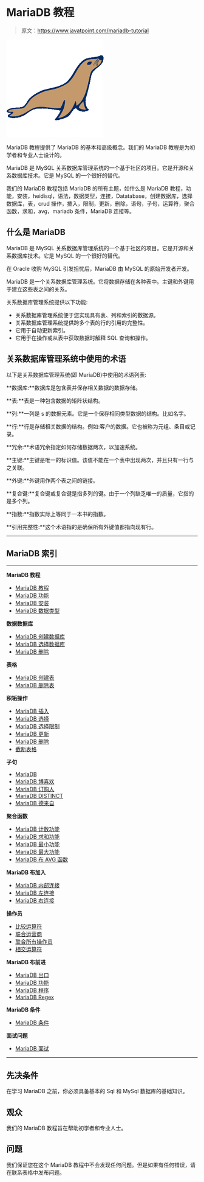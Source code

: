 # MariaDB 教程

> 原文：<https://www.javatpoint.com/mariadb-tutorial>

![MariaDB Tutorial](img/0630e0ae22c024b5dfc2782cd6603b15.png)

MariaDB 教程提供了 MariaDB 的基本和高级概念。我们的 MariaDB 教程是为初学者和专业人士设计的。

MariaDB 是 MySQL 关系数据库管理系统的一个基于社区的项目。它是开源和关系数据库技术。它是 MySQL 的一个很好的替代。

我们的 MariaDB 教程包括 MariaDB 的所有主题，如什么是 MariaDB 教程，功能，安装，heidisql，语法，数据类型，连接，Datatabase，创建数据库，选择数据库，表，crud 操作，插入，限制，更新，删除，语句，子句，运算符，聚合函数，求和，avg，mariadb 条件，MariaDB 连接等。

## 什么是 MariaDB

MariaDB 是 MySQL 关系数据库管理系统的一个基于社区的项目。它是开源和关系数据库技术。它是 MySQL 的一个很好的替代。

在 Oracle 收购 MySQL 引发担忧后，MariaDB 由 MySQL 的原始开发者开发。

MariaDB 是一个关系数据库管理系统。它将数据存储在各种表中。主键和外键用于建立这些表之间的关系。

关系数据库管理系统提供以下功能:

*   关系数据库管理系统便于您实现具有表、列和索引的数据源。
*   关系数据库管理系统提供跨多个表的行的引用的完整性。
*   它用于自动更新索引。
*   它用于在操作或从表中获取数据时解释 SQL 查询和操作。

## 关系数据库管理系统中使用的术语

以下是关系数据库管理系统(即 MariaDB)中使用的术语列表:

**数据库:**数据库是包含表并保存相关数据的数据存储。

**表:**表是一种包含数据的矩阵状结构。

**列:**一列是 s 的数据元素。它是一个保存相同类型数据的结构。比如名字。

**行:**行是存储相关数据的结构。例如:客户的数据。它也被称为元组、条目或记录。

**冗余:**术语冗余指定如何存储数据两次，以加速系统。

**主键:**主键是唯一的标识值。该值不能在一个表中出现两次，并且只有一行与之关联。

**外键:**外键用作两个表之间的链接。

**复合键:**复合键或复合键是指多列的键。由于一个列缺乏唯一的质量，它指的是多个列。

**指数:**指数实际上等同于一本书的指数。

**引用完整性:**这个术语指的是确保所有外键值都指向现有行。

* * *

## MariaDB 索引

* * *

**MariaDB 教程**

*   [MariaDB 教程](mariadb-tutorial)
*   [MariaDB 功能](mariadb-features)
*   [MariaDB 安装](mariadb-installation)
*   [MariaDB 数据类型](mariadb-data-types)

**数据数据库**

*   [MariaDB 创建数据库](mariadb-create-database)
*   [MariaDB 选择数据库](mariadb-select-database)
*   [MariaDB 删除](mariadb-drop-database)

**表格**

*   [MariaDB 创建表](mariadb-create-table)
*   [MariaDB 删除表](mariadb-drop-table)

**积垢操作**

*   [MariaDB 插入](mariadb-insert)
*   [MariaDB 选择](mariadb-select)
*   [MariaDB 选择限制](mariadb-select-limit)
*   [MariaDB 更新](mariadb-update)
*   [MariaDB 删除](mariadb-delete)
*   [截断表格](mariadb-truncate-table)

**子句**

*   [MariaDB](mariadb-where)
*   [MariaDB 博喜欢](mariadb-like)
*   [MariaDB 订购人](mariadb-order-by)
*   [MariaDB DISTINCT](mariadb-distinct-clause)
*   [MariaDB 德来自](mariadb-from-clause)

**聚合函数**

*   [MariaDB 计数功能](mariadb-count-function)
*   [MariaDB 求和功能](mariadb-sum-function)
*   [MariaDB 最小功能](mariadb-min-function)
*   [MariaDB 最大功能](mariadb-max-function)
*   [MariaDB 布 AVG 函数](mariadb-avg-function)

**MariaDB 布加入**

*   [MariaDB 内部连接](mariadb-inner-join)
*   [MariaDB 左连接](mariadb-left-outer-join)
*   [MariaDB 右连接](mariadb-right-outer-join)

**操作员**

*   [比较运算符](mariadb-comparison-operator)
*   [联合运营商](mariadb-union-operator)
*   [联合所有操作员](mariadb-union-all-operator)
*   [相交运算符](mariadb-intersect-operator)

**MariaDB 布前进**

*   [MariaDB 出口](mariadb-export)
*   [MariaDB 功能](mariadb-function)
*   [MariaDB 程序](mariadb-procedure)
*   [MariaDB Regex](mariadb-regular-expressions)

**MariaDB 条件**

*   [MariaDB 条件](mariadb-conditions)

**面试问题**

*   [MariaDB 面试](mariadb-interview-questions)

* * *

## 先决条件

在学习 MariaDB 之前，你必须具备基本的 Sql 和 MySql 数据库的基础知识。

## 观众

我们的 MariaDB 教程旨在帮助初学者和专业人士。

## 问题

我们保证您在这个 MariaDB 教程中不会发现任何问题。但是如果有任何错误，请在联系表格中发布问题。